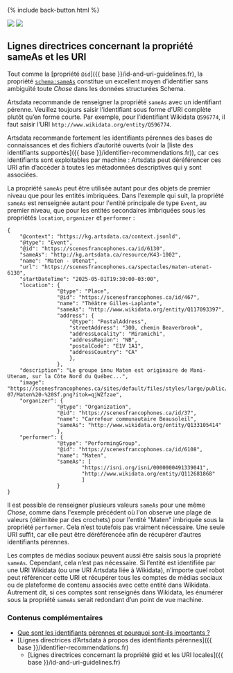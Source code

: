 <p>{% include back-button.html %}</p>
<a href='sameas-guidelines.html'><img src='https://img.shields.io/badge/lang-en-blue.svg'></a>
<a href='sameas-guidelines.fr.html'><img src='https://img.shields.io/badge/lang-fr-green.svg'></a>

## Lignes directrices concernant la propriété sameAs et les URI

Tout comme la [propriété `@id`]({{ base }}/id-and-uri-guidelines.fr), la propriété [`schema:sameAs`](https://schema.org/sameAs) constitue un excellent moyen d’identifier sans ambiguïté toute _Chose_ dans les données structurées Schema.

Artsdata recommande de renseigner la propriété `sameAs` avec un identifiant pérenne. Veuillez toujours saisir l’identifiant sous forme d’URI complète plutôt qu’en forme courte. Par exemple, pour l’identifiant Wikidata `Q596774`, il faut saisir l’URI `http://www.wikidata.org/entity/Q596774`.

Artsdata recommande fortement les identifiants pérennes des bases de connaissances et des fichiers d’autorité ouverts (voir la [liste des identifiants supportés]({{ base }}/identifier-recommendations.fr)), car ces identifiants sont exploitables par machine : Artsdata peut déréférencer ces URI afin d’accéder à toutes les métadonnées descriptives qui y sont associées.

La propriété `sameAs` peut être utilisée autant pour des objets de premier niveau que pour les entités imbriquées. Dans l'exemple qui suit, la propriété `sameAs` est renseignée autant pour l'entité principale de type `Event`, au premier niveau, que pour les entités secondaires imbriquées sous les propriétés `location`, `organizer` et `performer` : 

```
{
    "@context": "https://kg.artsdata.ca/context.jsonld",
    "@type": "Event",
    "@id": "https://scenesfrancophones.ca/id/6130",
    "sameAs": "http://kg.artsdata.ca/resource/K43-1002",
    "name": "Maten - Utenat",
    "url": "https://scenesfrancophones.ca/spectacles/maten-utenat-6130",
    "startDateTime": "2025-05-01T19:30:00-03:00",
    "location": {
                "@type": "Place",
                "@id": "https://scenesfrancophones.ca/id/467",
                "name": "Théâtre Gilles-Laplante",
                "sameAs": "http://www.wikidata.org/entity/Q117093397",
                "address": {
                    "@type": "PostalAddress",
                    "streetAddress": "300, chemin Beaverbrook",
                    "addressLocality": "Miramichi",
                    "addressRegion": "NB",
                    "postalCode": "E1V 1A1",
                    "addressCountry": "CA"
                    },
                },
    "description": "Le groupe innu Maten est originaire de Mani-Utenam, sur la Côte Nord du Québec...",
    "image": "https://scenesfrancophones.ca/sites/default/files/styles/large/public/2024-07/Maten%20-%20Sf.png?itok=qjWZfzae",
    "organizer": {
                "@type": "Organization",
                "@id": "https://scenesfrancophones.ca/id/37",
                "name": "Carrefour communautaire Beausoleil",
                "sameAs": "http://www.wikidata.org/entity/Q133105414"
                },
    "performer": {
                "@type": "PerformingGroup",
                "@id": "https://scenesfrancophones.ca/id/6108",
                "name": "Maten",
                "sameAs": [
                        "https://isni.org/isni/0000000491339041",
                        "http://www.wikidata.org/entity/Q112681868"
                        ]
                }
}
```

Il est possible de renseigner plusieurs valeurs `sameAs` pour une même _Chose_, comme dans l'exemple précédent où l'on observe une plage de valeurs (délimitée par des crochets) pour l'entité "Maten" imbriquée sous la propriété `performer`. Cela n’est toutefois pas vraiment nécessaire. Une seule URI suffit, car elle peut être déréférencée afin de récupérer d’autres identifiants pérennes.

Les comptes de médias sociaux peuvent aussi être saisis sous la propriété `sameAs`. Cependant, cela n’est pas nécessaire. Si l’entité est identifiée par une URI Wikidata (ou une URI Artsdata liée à Wikidata), n’importe quel robot peut référencer cette URI et récupérer tous les comptes de médias sociaux ou de plateforme de contenu associés avec cette entité dans Wikidata. Autrement dit, si ces comptes sont renseignés dans Wikidata, les énumérer sous la propriété `sameAs` serait redondant d’un point de vue machine.

### Contenus complémentaires
- [Que sont les identifiants pérennes et pourquoi sont-ils importants ?](https://www.artsdata.ca/fr/ressources/bien-identifie)
- [Lignes directrices d’Artsdata à propos des identifiants pérennes]({{ base }}/identifier-recommendations.fr)
  - [Lignes directrices concernant la propriété @id et les URI locales]({{ base }}/id-and-uri-guidelines.fr)
  

